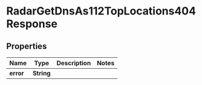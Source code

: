 

# RadarGetDnsAs112TopLocations404Response


## Properties

| Name | Type | Description | Notes |
|------------ | ------------- | ------------- | -------------|
|**error** | **String** |  |  |



